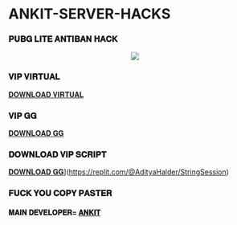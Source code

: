 # ANKIT-SERVER-HACKS
### 𝐏𝐔𝐁𝐆 𝐋𝐈𝐓𝐄 𝐀𝐍𝐓𝐈𝐁𝐀𝐍 𝐇𝐀𝐂𝐊


<p align="center"><a href="https://t.me/ankitserver"><img src="https://telegra.ph/file/3c2b85014dbef42e32820.jpg"></a></p>




### 𝐕𝐈𝐏 𝐕𝐈𝐑𝐓𝐔𝐀𝐋

[𝐃𝐎𝐖𝐍𝐋𝐎𝐀𝐃 𝐕𝐈𝐑𝐓𝐔𝐀𝐋](https://github.com/xdpapa28/ANKIT-SERVER-LITE/blob/main/VIRTUAL%20ALL%20VERSION%20SUPPORT/A%C9%B4%E1%B4%8B%C9%AA%E1%B4%9B%20V%C9%AA%E1%B4%98%20V%C9%AA%CA%80%E1%B4%9B%E1%B4%9C%E1%B4%80%CA%9F_19.1.9.apk)


### 𝐕𝐈𝐏 𝐆𝐆

[𝐃𝐎𝐖𝐍𝐋𝐎𝐀𝐃 𝐆𝐆](https://github.com/xdpapa28/ANKIT-SERVER-LITE/blob/main/ANKIT%20VIP%20GG/%F0%9D%90%80%F0%9D%90%8D%F0%9D%90%8A%F0%9D%90%88%F0%9D%90%93%20%F0%9D%90%86%F0%9D%90%86_ANKIT%20GG.apk)



### 𝐃𝐎𝐖𝐍𝐋𝐎𝐀𝐃 𝐕𝐈𝐏 𝐒𝐂𝐑𝐈𝐏𝐓

[𝐃𝐎𝐖𝐍𝐋𝐎𝐀𝐃 𝐆𝐆](https://img.shields.io/badge/repl.it-generateString-yellowgreen)](https://replit.com/@AdityaHalder/StringSession)



### 𝐅𝐔𝐂𝐊 𝐘𝐎𝐔 𝐂𝐎𝐏𝐘 𝐏𝐀𝐒𝐓𝐄𝐑 

#### 𝐌𝐀𝐈𝐍 𝐃𝐄𝐕𝐄𝐋𝐎𝐏𝐄𝐑= [𝐀𝐍𝐊𝐈𝐓](https://t.me/xed_life)
